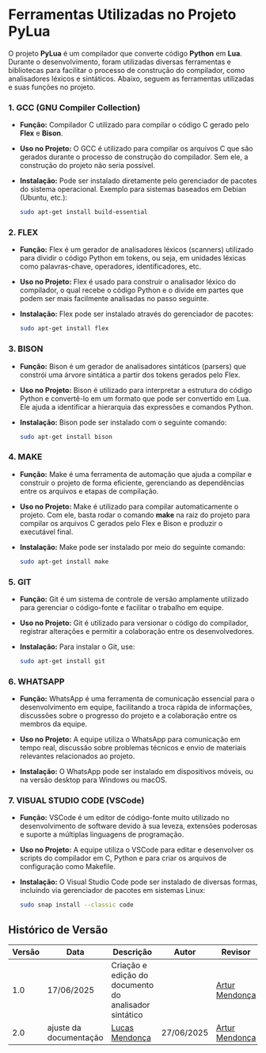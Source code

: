 # Ferramentas Utilizadas no Projeto PyLua

O projeto **PyLua** é um compilador que converte código **Python** em **Lua**. Durante o desenvolvimento, foram utilizadas diversas ferramentas e bibliotecas para facilitar o processo de construção do compilador, como analisadores léxicos e sintáticos. Abaixo, seguem as ferramentas utilizadas e suas funções no projeto.

### 1. **GCC (GNU Compiler Collection)**

- **Função:** Compilador C utilizado para compilar o código C gerado pelo **Flex** e **Bison**.

- **Uso no Projeto:** O GCC é utilizado para compilar os arquivos C que são gerados durante o processo de construção do compilador. Sem ele, a construção do projeto não seria possível.

- **Instalação:** Pode ser instalado diretamente pelo gerenciador de pacotes do sistema operacional. Exemplo para sistemas baseados em Debian (Ubuntu, etc.):
  ```bash
  sudo apt-get install build-essential

### 2. **FLEX**

- **Função:** Flex é um gerador de analisadores léxicos (scanners) utilizado para dividir o código Python em tokens, ou seja, em unidades léxicas como palavras-chave, operadores, identificadores, etc.

- **Uso no Projeto:** Flex é usado para construir o analisador léxico do compilador, o qual recebe o código Python e o divide em partes que podem ser mais facilmente analisadas no passo seguinte.

- **Instalação:** Flex pode ser instalado através do gerenciador de pacotes:
  ```bash
  sudo apt-get install flex

### 3. **BISON**

- **Função:** Bison é um gerador de analisadores sintáticos (parsers) que constrói uma árvore sintática a partir dos tokens gerados pelo Flex.

- **Uso no Projeto:** Bison é utilizado para interpretar a estrutura do código Python e convertê-lo em um formato que pode ser convertido em Lua. Ele ajuda a identificar a hierarquia das expressões e comandos Python.

- **Instalação:** Bison pode ser instalado com o seguinte comando:
  ```bash
  sudo apt-get install bison

### 4. **MAKE**

- **Função:** Make é uma ferramenta de automação que ajuda a compilar e construir o projeto de forma eficiente, gerenciando as dependências entre os arquivos e etapas de compilação.

- **Uso no Projeto:** Make é utilizado para compilar automaticamente o projeto. Com ele, basta rodar o comando **make** na raiz do projeto para compilar os arquivos C gerados pelo Flex e Bison e produzir o executável final.

- **Instalação:** Make pode ser instalado por meio do seguinte comando:
  ```bash
  sudo apt-get install make

### 5. **GIT** 

- **Função:** Git é um sistema de controle de versão amplamente utilizado para gerenciar o código-fonte e facilitar o trabalho em equipe.

- **Uso no Projeto:** Git é utilizado para versionar o código do compilador, registrar alterações e permitir a colaboração entre os desenvolvedores.

- **Instalação:** Para instalar o Git, use:
  ```bash
  sudo apt-get install git

### 6. **WHATSAPP**

- **Função:** WhatsApp é uma ferramenta de comunicação essencial para o desenvolvimento em equipe, facilitando a troca rápida de informações, discussões sobre o progresso do projeto e a colaboração entre os membros da equipe.

- **Uso no Projeto:** A equipe utiliza o WhatsApp para comunicação em tempo real, discussão sobre problemas técnicos e envio de materiais relevantes relacionados ao projeto.

- **Instalação:** O WhatsApp pode ser instalado em dispositivos móveis, ou na versão desktop para Windows ou macOS.

### 7. **VISUAL STUDIO CODE (VSCode)**

- **Função:** VSCode é um editor de código-fonte muito utilizado no desenvolvimento de software devido à sua leveza, extensões poderosas e suporte a múltiplas linguagens de programação.

- **Uso no Projeto:** A equipe utiliza o VSCode para editar e desenvolver os scripts do compilador em C, Python e para criar os arquivos de configuração como Makefile.

- **Instalação:** O Visual Studio Code pode ser instalado de diversas formas, incluindo via gerenciador de pacotes em sistemas Linux:
  ```bash
  sudo snap install --classic code

## Histórico de Versão

| Versão | Data | Descrição | Autor | Revisor |
|--------|------|-----------|--------|----------|
| 1.0 | 17/06/2025 | Criação e edição do documento do analisador sintático |  | [Artur Mendonça](https://github.com/ArtMendy07) |
| 2.0 | ajuste da documentação | [Lucas Mendonça](https://github.com/lucasarruda9) | 27/06/2025 | [Artur Mendonça](https://github.com/ArtyMend07) | 27/06/2025 |


